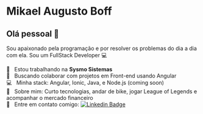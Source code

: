 <!--<img width="auto" src="https://github.com/mikaelboff/mikaelboff/blob/main/banner.png"> -->

# Mikael Augusto Boff

## Olá pessoal 👋
Sou apaixonado pela programação e por resolver os problemas do dia a dia com ela.
Sou um FullStack Developer :computer:

 :rocket:  &nbsp; Estou trabalhando na **Sysmo Sistemas**
 <br/> :purple_heart: &nbsp; Buscando colaborar com projetos em Front-end usando Angular 
 <br/> :computer: &nbsp; Minha stack: Angular, Ionic, Java, e Node.js (coming soon)
 <br/> 💬  &nbsp; Sobre mim: Curto tecnologias, andar de bike, jogar League of Legends e acompanhar o mercado financeiro
 <br/> :email: &nbsp; Entre em contato comigo: [![Linkedin Badge](https://img.shields.io/badge/-MikaelBoff-blue?style=flat-square&logo=Linkedin&logoColor=white&link=https://www.linkedin.com/in/mikaelboff/)](https://www.linkedin.com/in/mikaelboff/) 

